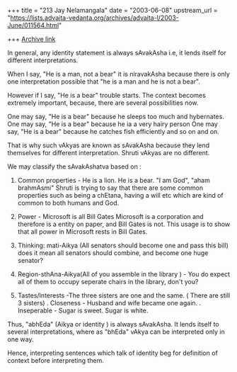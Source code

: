 +++
title = "213 Jay Nelamangala"
date = "2003-06-08"
upstream_url = "https://lists.advaita-vedanta.org/archives/advaita-l/2003-June/011564.html"

+++
[Archive link](https://lists.advaita-vedanta.org/archives/advaita-l/2003-June/011564.html)


In general,  any identity statement is always sAvakAsha i.e, it lends
itself for different interpretations.

When I say,  "He is a man,  not a bear"  it is niravakAsha because there
is only one interpretation possible that "he is a man and he is not a bear".

However if I say, "He is a bear"  trouble starts.  The context becomes
extremely important, because, there are several possibilities now.

One may say, "He is a bear"  because he sleeps too much and hybernates.
One may say, "He is a bear"  because he ia a very hairy person
One may say, "He is a bear"  because he catches fish efficiently
and so on and on.

That is why such vAkyas are known as sAvakAsha because they lend
themselves for different interpretation.  Shruti vAkyas are no different.

We may classify the sAvakAshatva based on :

1. Common properties - He is a lion. He is a bear. "I am God",  "aham
brahmAsmi"
    Shruti is trying to say that there are some common properties such as
    being a chEtana,  having a will etc which are kind of common to both
humans and God.

2. Power  - Microsoft is all Bill Gates
    Microsoft is a corporation and therefore is a entity on paper, and Bill
Gates is not. This usage is to show that all power in Microsoft rests in
Bill Gates.

3. Thinking:  mati-Aikya (All senators should become one and pass this bill)
    does it mean all senators should combine, and become one huge senator?

4. Region-sthAna-Aikya(All of you assemble in the library ) - You do expect
all of them
    to occupy seperate chairs in the library,  don't you?

5. Tastes/Interests -The three sisters are one and the same.  (  There are
still 3 sisters)
.             Closeness - Husband and wife became one again.
.             Inseperable - Sugar is sweet.   Sugar is white.

Thus,  "abhEda" (Aikya or identity ) is always sAvakAsha. It lends itself to
several interpretations,  where as "bhEda" vAkya can be interpreted only in
one way.

Hence, interpreting sentences which talk of identity beg for definition of
context before interpreting them.



